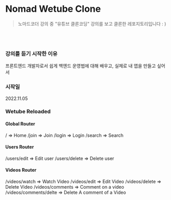 # Nomad Wetube Clone

> 노마드코더 강의 중 "유튜브 클론코딩" 강의를 보고 클론한 레포지토리입니다 : )

<br>
<br>

### 강의를 듣기 시작한 이유

프론트엔드 개발자로서 쉽게 백엔드 운영법에 대해 배우고, 실제로 내 앱을 만들고 싶어서

### 시작일

2022.11.05

### Wetube Reloaded

#### Global Router

/ => Home
/join => Join
/login => Login
/search => Search

#### Users Router

/users/edit => Edit user
/users/delete => Delete user

#### Videos Router

/videos/watch => Watch Video
/videos/edit => Edit Video
/videos/delete => Delete Video
/videos/comments => Comment on a video
/videos/comments/delte => Delete A comment of a Video
